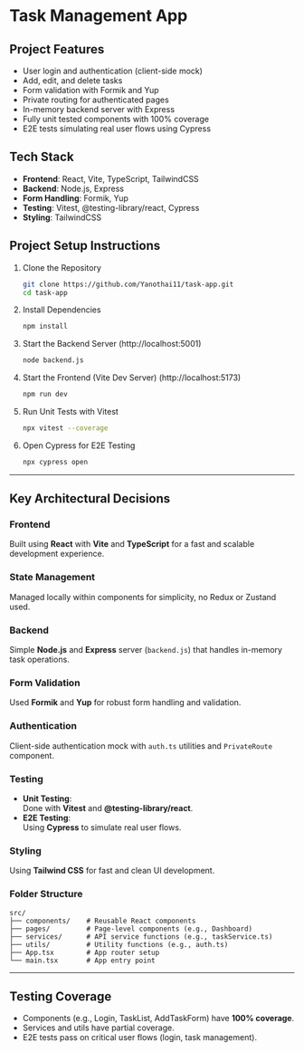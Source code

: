 # Task Management App

## Project Features
- User login and authentication (client-side mock)
- Add, edit, and delete tasks
- Form validation with Formik and Yup
- Private routing for authenticated pages
- In-memory backend server with Express
- Fully unit tested components with 100% coverage
- E2E tests simulating real user flows using Cypress

## Tech Stack
- **Frontend**: React, Vite, TypeScript, TailwindCSS
- **Backend**: Node.js, Express
- **Form Handling**: Formik, Yup
- **Testing**: Vitest, @testing-library/react, Cypress
- **Styling**: TailwindCSS

## Project Setup Instructions
1. Clone the Repository
   ```bash
   git clone https://github.com/Yanothai11/task-app.git
   cd task-app
   ```

2. Install Dependencies
   ```bash
   npm install
   ```

3. Start the Backend Server (http://localhost:5001)
   ```bash
   node backend.js
   ```

4. Start the Frontend (Vite Dev Server) (http://localhost:5173)
   ```bash
   npm run dev
   ```

5. Run Unit Tests with Vitest
   ```bash
   npx vitest --coverage
   ```

6. Open Cypress for E2E Testing
   ```bash
   npx cypress open
   ```

---

## Key Architectural Decisions

### Frontend
Built using **React** with **Vite** and **TypeScript** for a fast and scalable development experience.

### State Management
Managed locally within components for simplicity, no Redux or Zustand used.

### Backend
Simple **Node.js** and **Express** server (`backend.js`) that handles in-memory task operations.

### Form Validation
Used **Formik** and **Yup** for robust form handling and validation.

### Authentication
Client-side authentication mock with `auth.ts` utilities and `PrivateRoute` component.

### Testing
- **Unit Testing**:  
  Done with **Vitest** and **@testing-library/react**.
- **E2E Testing**:  
  Using **Cypress** to simulate real user flows.

### Styling
Using **Tailwind CSS** for fast and clean UI development.

### Folder Structure
```
src/
├── components/    # Reusable React components
├── pages/         # Page-level components (e.g., Dashboard)
├── services/      # API service functions (e.g., taskService.ts)
├── utils/         # Utility functions (e.g., auth.ts)
├── App.tsx        # App router setup
└── main.tsx       # App entry point
```

---

## Testing Coverage
- Components (e.g., Login, TaskList, AddTaskForm) have **100% coverage**.
- Services and utils have partial coverage.
- E2E tests pass on critical user flows (login, task management).
